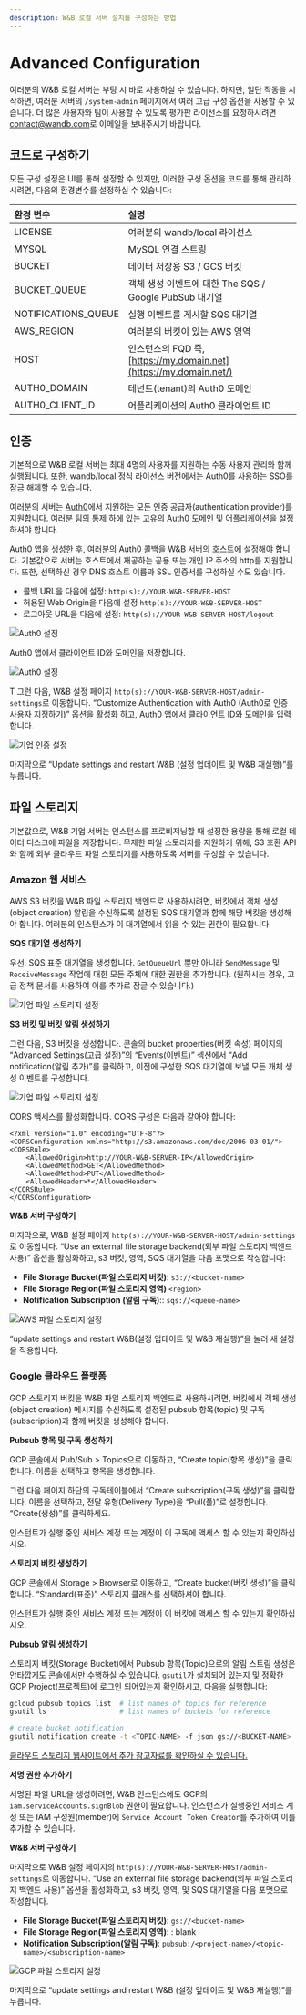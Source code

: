 ```yaml
---
description: W&B 로컬 서버 설치를 구성하는 방법
---
```


# Advanced Configuration

여러분의 W&B 로컬 서버는 부팅 시 바로 사용하실 수 있습니다. 하지만, 일단 작동을 시작하면, 여러분 서버의 `/system-admin` 페이지에서 여러 고급 구성 옵션을 사용할 수 있습니다.  더 많은 사용자와 팀이 사용할 수 있도록 평가판 라이선스를 요청하시려면  [contact@wandb.com](mailto:contact@wandb.com)로 이메일을 보내주시기 바랍니다.

##  **코드로 구성하기**

 모든 구성 설정은 UI를 통해 설정할 수 있지만, 이러한 구성 옵션을 코드를 통해 관리하시려면, 다음의 환경변수를 설정하실 수 있습니다:

| **환경 변수** | **설명** |
| :--- | :--- |
| LICENSE | 여러분의 wandb/local 라이선스 |
| MYSQL | MySQL 연결 스트링 |
| BUCKET | 데이터 저장용 S3 / GCS 버킷 |
| BUCKET\_QUEUE | 객체 생성 이벤트에 대한 The SQS / Google PubSub 대기열 |
| NOTIFICATIONS\_QUEUE | 실행 이벤트를 게시할 SQS 대기열 |
| AWS\_REGION | 여러분의 버킷이 있는 AWS 영역 |
| HOST |  인스턴스의 FQD 즉, [https://my.domain.net](https://my.domain.net/) |
| AUTH0\_DOMAIN | 테넌트\(tenant\)의 Auth0 도메인 |
| AUTH0\_CLIENT\_ID | 어플리케이션의 Auth0 클라이언트 ID |

##  **인증**

 기본적으로 W&B 로컬 서버는 최대 4명의 사용자를 지원하는 수동 사용자 관리와 함께 실행됩니다. 또한, wandb/local 정식 라이선스 버전에서는 Auth0를 사용하는 SSO를 잠금 해제할 수 있습니다.

여러분의 서버는 [Auth0](https://auth0.com/)에서 지원하는 모든 인증 공급자\(authentication provider\)를 지원합니다. 여러분 팀의 통제 하에 있는 고유의 Auth0 도메인 및 어플리케이션을 설정하셔야 합니다.

Auth0 앱을 생성한 후, 여러분의 Auth0 콜백을 W&B 서버의 호스트에 설정해야 합니다. 기본값으로 서버는 호스트에서 재공하는 공용 또는 개인 IP 주소의 http를 지원합니다. 또한, 선택하신 경우 DNS 호스트 이름과 SSL 인증서를 구성하실 수도 있습니다.

* 콜백 URL을 다음에 설정: `http(s)://YOUR-W&B-SERVER-HOST`
* 허용된 Web Origin을 다음에 설정 `http(s)://YOUR-W&B-SERVER-HOST`
* 로그아웃 URL을 다음에 설정: `http(s)://YOUR-W&B-SERVER-HOST/logout`

![Auth0 &#xC124;&#xC815;](../.gitbook/assets/auth0-1.png)

 Auth0 앱에서 클라이언트 ID와 도메인을 저장합니다.

![Auth0 &#xC124;&#xC815;](../.gitbook/assets/auth0-2.png)

T 그런 다음, W&B 설정 페이지 `http(s)://YOUR-W&B-SERVER-HOST/admin-settings`로 이동합니다. “Customize Authentication with Auth0 \(Auth0로 인증 사용자 지정하기\)” 옵션을 활성화 하고, Auth0 앱에서 클라이언트 ID와 도메인을 입력합니다.

![&#xAE30;&#xC5C5; &#xC778;&#xC99D; &#xC124;&#xC815;](../.gitbook/assets/enterprise-auth.png)

마지막으로 “Update settings and restart W&B \(설정 업데이트 및 W&B 재실행\)”를 누릅니다.

##  **파일 스토리지**

기본값으로, W&B 기업 서버는 인스턴스를 프로비저닝할 때 설정한 용량을 통해 로컬 데이터 디스크에 파일을 저장합니다. 무제한 파일 스토리지를 지원하기 위해, S3 호환 API와 함께 외부 클라우드 파일 스토리지를 사용하도록 서버를 구성할 수 있습니다.

### **Amazon 웹 서비스**

AWS S3 버킷을 W&B 파일 스토리지 백엔드로 사용하시려면, 버킷에서 객체 생성\(object creation\) 알림을 수신하도록 설정된 SQS 대기열과 함께 해당 버킷을 생성해야 합니다. 여러분의 인스턴스가 이 대기열에서 읽을 수 있는 권한이 필요합니다.

 **SQS 대기열 생성하기**

 우선, SQS 표준 대기열을 생성합니다. `GetQueueUrl` 뿐만 아니라 `SendMessage` 및 `ReceiveMessage` 작업에 대한 모든 주체에 대한 권한을 추가합니다. \(원하시는 경우, 고급 정책 문서를 사용하여 이를 추가로 잠글 수 있습니다.\)

![&#xAE30;&#xC5C5; &#xD30C;&#xC77C; &#xC2A4;&#xD1A0;&#xB9AC;&#xC9C0; &#xC124;&#xC815;](../.gitbook/assets/sqs-perms.png)

**S3 버킷 및 버킷 알림 생성하기**

그런 다음, S3 버킷을 생성합니다. 콘솔의 bucket properties\(버킷 속성\) 페이지의 “Advanced Settings\(고급 설정\)”의 “Events\(이벤트\)” 섹션에서 “Add notification\(알림 추가\)”를 클릭하고, 이전에 구성한 SQS 대기열에 보낼 모든 개체 생성 이벤트를 구성합니다.

![&#xAE30;&#xC5C5; &#xD30C;&#xC77C; &#xC2A4;&#xD1A0;&#xB9AC;&#xC9C0; &#xC124;&#xC815;](../.gitbook/assets/s3-notification.png)

CORS 액세스를 활성화합니다. CORS 구성은 다음과 같아야 합니다:

```markup
<?xml version="1.0" encoding="UTF-8"?>
<CORSConfiguration xmlns="http://s3.amazonaws.com/doc/2006-03-01/">
<CORSRule>
    <AllowedOrigin>http://YOUR-W&B-SERVER-IP</AllowedOrigin>
    <AllowedMethod>GET</AllowedMethod>
    <AllowedMethod>PUT</AllowedMethod>
    <AllowedHeader>*</AllowedHeader>
</CORSRule>
</CORSConfiguration>
```

 **W&B 서버 구성하기**

마지막으로, W&B 설정 페이지 `http(s)://YOUR-W&B-SERVER-HOST/admin-settings`로 이동합니다. “Use an external file storage backend\(외부 파일 스토리지 백엔드 사용\)” 옵션을 활성화하고, s3 버킷, 영역, SQS 대기열을 다음 포맷으로 작성합니다:

* **File Storage Bucket\(파일 스토리지 버킷\)**: `s3://<bucket-name>`
* **File Storage Region\(파일 스토리지 영역\)** `<region>`
* **Notification Subscription \(알림 구독\)**:: `sqs://<queue-name>`

![AWS &#xD30C;&#xC77C; &#xC2A4;&#xD1A0;&#xB9AC;&#xC9C0; &#xC124;&#xC815;](../.gitbook/assets/aws-filestore.png)

“update settings and restart W&B\(설정 업데이트 및 W&B 재실행\)”을 눌러 새 설정을 적용합니다.

### **Google 클라우드 플랫폼**

GCP 스토리지 버킷을 W&B 파일 스토리지 백엔드로 사용하시려면, 버킷에서 객체 생성\(object creation\) 메시지를 수신하도록 설정된 pubsub 항목\(topic\) 및 구독\(subscription\)과 함께 버킷을 생성해야 합니다.

 **Pubsub 항목 및 구독 생성하기**

GCP 콘솔에서 Pub/Sub &gt; Topics으로 이동하고, “Create topic\(항목 생성\)”을 클릭합니다. 이름을 선택하고 항목을 생성합니다.

그런 다음 페이지 하단의 구독테이블에서 “Create subscription\(구독 생성\)”을 클릭합니다. 이름을 선택하고, 전달 유형\(Delivery Type\)을 “Pull\(풀\)”로 설정합니다. “Create\(생성\)”를 클릭하세요.

인스턴트가 실행 중인 서비스 계정 또는 계정이 이 구독에 액세스 할 수 있는지 확인하십시오.

 **스토리지 버킷 생성하기**

GCP 콘솔에서 Storage &gt; Browser로 이동하고, “Create bucket\(버킷 생성\)”을 클릭합니다. “Standard\(표준\)” 스토리지 클래스를 선택하셔야 합니다.

인스턴트가 실행 중인 서비스 계정 또는 계정이 이 버킷에 액세스 할 수 있는지 확인하십시오.

 **Pubsub 알림 생성하기**

스토리지 버킷\(Storage Bucket\)에서 Pubsub 항목\(Topic\)으로의 알림 스트림 생성은 안타깝게도 콘솔에서만 수행하실 수 있습니다. `gsutil`가 설치되어 있는지 및 정확한 GCP Project\(프로젝트\)에 로그인 되어있는지 확인하시고, 다음을 실행합니다:

```bash
gcloud pubsub topics list  # list names of topics for reference
gsutil ls                  # list names of buckets for reference

# create bucket notification
gsutil notification create -t <TOPIC-NAME> -f json gs://<BUCKET-NAME>
```

[클라우드 스토리지 웹사이트에서 추가 참고자료를 확인하실 수 있습니다.](https://cloud.google.com/storage/docs/reporting-changes)

 **서명 권한 추가하기**

서명된 파일 URL을 생성하려면, W&B 인스턴스에도 GCP의 `iam.serviceAccounts.signBlob` 권한이 필요합니다. 인스턴스가 실행중인 서비스 계정 또는 IAM 구성원\(member\)에 `Service Account Token Creator`를 추가하여 이를 추가할 수 있습니다.

 **W&B 서버 구성하기**

 마지막으로 W&B 설정 페이지의 `http(s)://YOUR-W&B-SERVER-HOST/admin-settings`로 이동합니다. “Use an external file storage backend\(외부 파일 스토리지 백엔드 사용\)” 옵션을 활성화하고, s3 버킷, 영역, 및 SQS 대기열을 다음 포맷으로 작성합니다.

* **File Storage Bucket\(파일 스토리지 버킷\)**: `gs://<bucket-name>`
* **File Storage Region\(파일 스토리지 영역\)**: : blank
* **Notification Subscription\(알림 구독\)**: `pubsub:/<project-name>/<topic-name>/<subscription-name>`

![GCP &#xD30C;&#xC77C; &#xC2A4;&#xD1A0;&#xB9AC;&#xC9C0; &#xC124;&#xC815;](../.gitbook/assets/gcloud-filestore.png)

마지막으로 “update settings and restart W&B \(설정 엎데이트 및 W&B 재실행\)”를 누릅니다.



